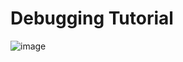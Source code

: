# Debugging Tutorial

![image](https://user-images.githubusercontent.com/85408861/121807559-44f24c00-cc72-11eb-8c0c-13b877433964.png)
